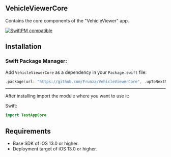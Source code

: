 VehicleViewerCore
---------------
Contains the core components of the "VehicleViewer" app.

[![SwiftPM compatible](https://img.shields.io/badge/SwiftPM-Compatible-brightgreen)](https://swift.org/package-manager)

Installation
--------------

### Swift Package Manager:

Add `VehicleViewerCore` as a dependency in your `Package.swift` file:

```swift
.package(url: "https://github.com/Frunza/VehicleViewerCore", .upToNextMajor(from: "0.0.1"))
```

-------
After installing import the module where you want to use it:

Swift:

```swift
import TestAppCore
```

Requirements
------------

- Base SDK of iOS 13.0 or higher.
- Deployment target of iOS 13.0 or higher.
